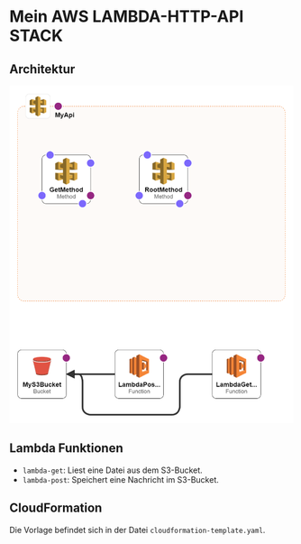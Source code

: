 # Mein AWS LAMBDA-HTTP-API STACK

## Architektur
![Architektur Diagramm](./CF-Lambda-designer.png)

## Lambda Funktionen
- `lambda-get`: Liest eine Datei aus dem S3-Bucket.
- `lambda-post`: Speichert eine Nachricht im S3-Bucket.

## CloudFormation
Die Vorlage befindet sich in der Datei `cloudformation-template.yaml`.
